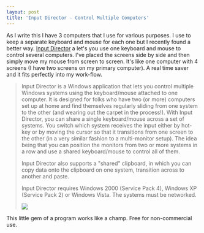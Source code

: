 ```yaml
---
layout: post  
title: 'Input Director - Control Multiple Computers'
---
```

As I write this I have 3 computers that I use for various purposes. I use to keep a separate keyboard and mouse for each one but I recently found a better way. [Input Director](http://www.inputdirector.com/) a let's you use one keyboard and mouse to control several computers. I've placed the screens side by side and then simply move my mouse from screen to screen. It's like one computer with 4 screens (I have two screens on my primary computer). A real time saver and it fits perfectly into my work-flow.

> Input Director is a Windows application that lets you control multiple Windows systems using the keyboard/mouse attached to one computer. It is designed for folks who have two (or more) computers set up at home and find themselves regularly sliding from one system to the other (and wearing out the carpet in the process!). With Input Director, you can share a single keyboard/mouse across a set of systems. You switch which system receives the input either by hot-key or by moving the cursor so that it transitions from one screen to the other (in a very similar fashion to a multi-monitor setup). The idea being that you can position the monitors from two or more systems in a row and use a shared keyboard/mouse to control all of them. 
> 
> Input Director also supports a "shared" clipboard, in which you can copy data onto the clipboard on one system, transition across to another and paste.
> 
> Input Director requires Windows 2000 (Service Pack 4), Windows XP (Service Pack 2) or Windows Vista. The systems must be networked.
> 
> ![](http://www.inputdirector.com/images/inputdirector_sketch.png)

This little gem of a program works like a champ. Free for non-commercial use.
